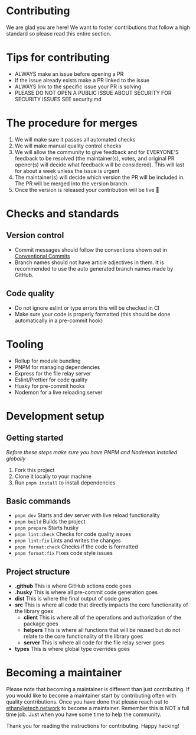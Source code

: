 # Contributing

We are glad you are here! We want to foster contributions that follow a high standard so please read this entire section.

# Tips for contributing

- ALWAYS make an issue before opening a PR
- If the issue already exists make a PR linked to the issue
- ALWAYS link to the specific issue your PR is solving
- PLEASE DO NOT OPEN A PUBLIC ISSUE ABOUT SECURITY FOR SECURITY ISSUES SEE security.md

# The procedure for merges

1. We will make sure it passes all automated checks
2. We will make manual quality control checks
3. We will allow the community to give feedback and for EVERYONE'S feedback to be resolved (the maintainer(s), votes, and original PR opener(s) will decide what feedback will be considered). This will last for about a week unless the issue is urgent
4. The maintainer(s) will decide which version the PR will be included in. The PR will be merged into the version branch.
5. Once the version is released your contribution will be live 🎉

# Checks and standards

## Version control

- Commit messages should follow the conventions shown out in [Conventional Commits](https://www.conventionalcommits.org/en/v1.0.0/#specification)
- Branch names should not have article adjectives in them. It is recommended to use the auto generated branch names made by GitHub.

## Code quality

- Do not ignore eslint or type errors this will be checked in CI
- Make sure your code is properly formatted (this should be done automatically in a pre-commit hook)

# Tooling

- Rollup for module bundling
- PNPM for managing dependencies
- Express for the file relay server
- Eslint/Prettier for code quality
- Husky for pre-commit hooks
- Nodemon for a live reloading server

# Development setup

## Getting started

_Before these steps make sure you have PNPM and Nodemon installed globally_

1. Fork this project
2. Clone it locally to your machine
3. Run `pnpm install` to install dependencies

## Basic commands

- `pnpm dev` Starts and dev server with live reload functionality
- `pnpm build` Builds the project
- `pnpm prepare` Starts husky
- `pnpm lint:check` Checks for code quality issues
- `pnpm lint:fix` Lints and writes the changes
- `pnpm format:check` Checks if the code is formatted
- `pnpm format:fix` Fixes code style issues

## Project structure

- **.github** This is where GitHub actions code goes
- **.husky** This is where all pre-commit code generation goes
- **dist** This is where the final output of code goes
- **src** This is where all code that directly impacts the core functionality of the library goes
  - **client** This is where all of the operations and authorization of the package goes
  - **helpers** This is where all functions that will be reused but do not relate to the core functionality of the library goes
  - **server** This is where all code for the file relay server goes
- **types** This is where global type overrides goes

# Becoming a maintainer

Please note that becoming a maintainer is different than just contributing. If you would like to become a maintainer start by contributing often with quality contributions. Once you have done that please reach out to ethan@etech.network to become a maintainer. Remember this is NOT a full time job. Just when you have some time to help the community.

Thank you for reading the instructions for contributing. Happy hacking!

